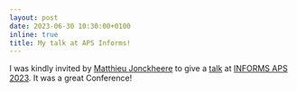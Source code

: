 ```yaml
---
layout: post
date: 2023-06-30 10:30:00+0100
inline: true
title: My talk at APS Informs!
---
```


I was kindly invited by <a href="http://matthieujonckheere.blogspot.com/">Matthieu Jonckheere</a> to give a <a href="/assets/pdf/informs23_estimation_talk.pdf">talk</a> at <a href="https://informs-aps2023.event.univ-lorraine.fr/">INFORMS APS 2023</a>. It was a great Conference! 
